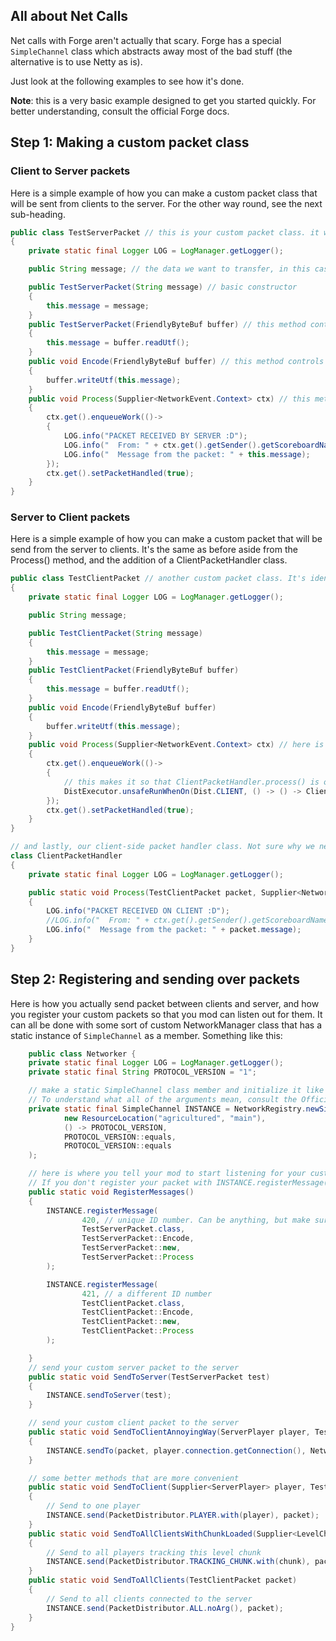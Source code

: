 ## All about Net Calls

Net calls with Forge aren't actually that scary. Forge has a special `SimpleChannel` class which abstracts away most of the bad stuff (the alternative is to use Netty as is).

Just look at the following examples to see how it's done.

**Note**: this is a very basic example designed to get you started quickly. For better understanding, consult the official Forge docs.

## Step 1: Making a custom packet class
### Client to Server packets
Here is a simple example of how you can make a custom packet class that will be sent from clients to the server. For the other way round, see the next sub-heading.

```java
public class TestServerPacket // this is your custom packet class. it will be sent from clients to the server.
{
    private static final Logger LOG = LogManager.getLogger();

    public String message; // the data we want to transfer, in this case a simple string

    public TestServerPacket(String message) // basic constructor
    {
        this.message = message;
    }
    public TestServerPacket(FriendlyByteBuf buffer) // this method controls how the packet is decoded upon arrival. (you might notice it's just a constructor that takes in a FriendlyByteBuf)
    {
        this.message = buffer.readUtf();
    }
    public void Encode(FriendlyByteBuf buffer) // this method controls how the packet is encoded for sending.
    {
        buffer.writeUtf(this.message);
    }
    public void Process(Supplier<NetworkEvent.Context> ctx) // this method controls how the packet is processed by the SERVER.
    {
        ctx.get().enqueueWork(()->
        {
            LOG.info("PACKET RECEIVED BY SERVER :D");
            LOG.info("  From: " + ctx.get().getSender().getScoreboardName());
            LOG.info("  Message from the packet: " + this.message);
        });
        ctx.get().setPacketHandled(true);
    }
}
```

### Server to Client packets
Here is a simple example of how you can make a custom packet that will be send from the server to clients. It's the same as before aside from the Process() method, and the addition of a ClientPacketHandler class.

```java
public class TestClientPacket // another custom packet class. It's identical to the previous packet class aside from the Process() method.
{
    private static final Logger LOG = LogManager.getLogger();

    public String message;

    public TestClientPacket(String message)
    {
        this.message = message;
    }
    public TestClientPacket(FriendlyByteBuf buffer)
    {
        this.message = buffer.readUtf();
    }
    public void Encode(FriendlyByteBuf buffer)
    {
        buffer.writeUtf(this.message);
    }
    public void Process(Supplier<NetworkEvent.Context> ctx) // here is the difference
    {
        ctx.get().enqueueWork(()->
        {
            // this makes it so that ClientPacketHandler.process() is only run when on the client
            DistExecutor.unsafeRunWhenOn(Dist.CLIENT, () -> () -> ClientPacketHandler.Process(this, ctx));
        });
        ctx.get().setPacketHandled(true);
    }
}

// and lastly, our client-side packet handler class. Not sure why we need a custom class for this, but Forge says so
class ClientPacketHandler
{
    private static final Logger LOG = LogManager.getLogger();

    public static void Process(TestClientPacket packet, Supplier<NetworkEvent.Context> ctx) // controls how the packet is processed by the CLIENT.
    {
        LOG.info("PACKET RECEIVED ON CLIENT :D");
        //LOG.info("  From: " + ctx.get().getSender().getScoreboardName());
        LOG.info("  Message from the packet: " + packet.message);
    }
}
```

## Step 2: Registering and sending over packets

Here is how you actually send packet between clients and server, and how you register your custom packets so that you mod can listen out for them.
It can all be done with some sort of custom NetworkManager class that has a static instance of `SimpleChannel` as a member. Something like this:

```java
    public class Networker {
    private static final Logger LOG = LogManager.getLogger();
    private static final String PROTOCOL_VERSION = "1";

    // make a static SimpleChannel class member and initialize it like this.
    // To understand what all of the arguments mean, consult the Official Forge docs.
    private static final SimpleChannel INSTANCE = NetworkRegistry.newSimpleChannel(
            new ResourceLocation("agricultured", "main"),
            () -> PROTOCOL_VERSION,
            PROTOCOL_VERSION::equals,
            PROTOCOL_VERSION::equals
    );

    // here is where you tell your mod to start listening for your custom packet. Make sure you do this for all your custom packets at some point when your mod starts up.
    // If you don't register your packet with INSTANCE.registerMessage(), you will probably get some sort of errors about Unidentified Packets (or maybe nothing will happen)
    public static void RegisterMessages()
    {
        INSTANCE.registerMessage(
                420, // unique ID number. Can be anything, but make sure it's unique to your other Messages or there will probably be issues.
                TestServerPacket.class,
                TestServerPacket::Encode,
                TestServerPacket::new,
                TestServerPacket::Process
        );

        INSTANCE.registerMessage(
                421, // a different ID number
                TestClientPacket.class,
                TestClientPacket::Encode,
                TestClientPacket::new,
                TestClientPacket::Process
        );

    }
    // send your custom server packet to the server
    public static void SendToServer(TestServerPacket test)
    {
        INSTANCE.sendToServer(test);
    }

    // send your custom client packet to the server
    public static void SendToClientAnnoyingWay(ServerPlayer player, TestClientPacket packet) // annoying because it requires you to have an instance of ServerPlayer i think
    {
        INSTANCE.sendTo(packet, player.connection.getConnection(), NetworkDirection.PLAY_TO_CLIENT);
    }

    // some better methods that are more convenient
    public static void SendToClient(Supplier<ServerPlayer> player, TestClientPacket packet)
    {
        // Send to one player
        INSTANCE.send(PacketDistributor.PLAYER.with(player), packet);
    }
    public static void SendToAllClientsWithChunkLoaded(Supplier<LevelChunk> chunk, TestClientPacket packet)
    {
        // Send to all players tracking this level chunk
        INSTANCE.send(PacketDistributor.TRACKING_CHUNK.with(chunk), packet);
    }
    public static void SendToAllClients(TestClientPacket packet)
    {
        // Send to all clients connected to the server
        INSTANCE.send(PacketDistributor.ALL.noArg(), packet);
    }
}
```


